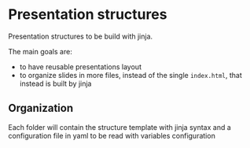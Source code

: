 # Presentation structures

Presentation structures to be build with jinja.

The main goals are:
- to have reusable presentations layout
- to organize slides in more files, instead of the single `index.html`, that
    instead is built by jinja

## Organization
Each folder will contain the structure template with jinja syntax and a
configuration file in yaml to be read with variables configuration
